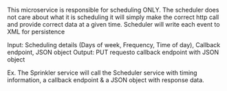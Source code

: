 This microservice is responsible for scheduling ONLY. The scheduler does not care about what it is scheduling it will simply make the correct http call and provide correct data at a given time. Scheduler will write each event to XML for persistence

Input: Scheduling details (Days of week, Frequency, Time of day), Callback endpoint, JSON object
Output: PUT requesto callback endpoint with JSON object

Ex.
 The Sprinkler service will call the Scheduler service with timing information, a callback endpoint & a JSON object with response data.
